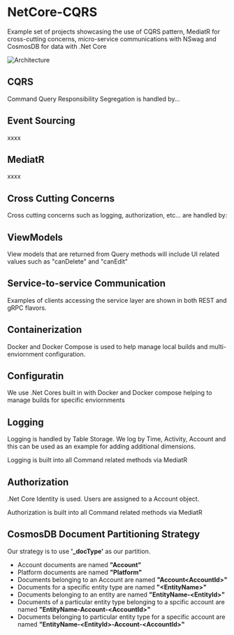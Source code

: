 # NetCore-CQRS
Example set of projects showcasing the use of CQRS pattern, MediatR for cross-cutting concerns, micro-service communications with NSwag and CosmosDB for data with .Net Core

![Architecture](https://github.com/INNVTV/NetCore-CQRS/blob/master/_docs/imgs/clean-architecture.png)

## CQRS

Command Query Responsibility Segregation is handled by...

## Event Sourcing
xxxx

## MediatR
xxxx

## Cross Cutting Concerns
Cross cutting concerns such as logging, authorization, etc... are handled by:

## ViewModels
View models that are returned from Query methods will include UI related values such as "canDelete" and "canEdit"

## Service-to-service Communication
Examples of clients accessing the service layer are shown in both REST and gRPC flavors.

## Containerization
Docker and Docker Compose is used to help manage local builds and multi-enviornment configuration.

## Configuratin
We use .Net Cores built in with Docker and Docker compose helping to manage builds for specific enviornments

## Logging
Logging is handled by Table Storage. We log by Time, Activity, Account and this can be used as an example for adding additional dimensions.

Logging is built into all Command related methods via MediatR

## Authorization
.Net Core Identity is used. Users are assigned to a Account object.

Authorization is built into all Command related methods via MediatR

## CosmosDB Document Partitioning Strategy
Our strategy is to use **'_docType'** as our partition.

 * Account documents are named **"Account"**
 * Platform documents are named **"Platform"**
 * Documents belonging to an Account are named **"Account\<AccountId\>"**
 * Documents for a specific entity type are named **"\<EntityName\>"**
 * Documents belonging to an entity are named **"EntityName-\<EntityId\>"**
 * Documents of a particular entity type belonging to a spcific account are named **"EntityName-Account-\<AccountId\>"**
 * Documents belonging to particular entity type for a specific account are named **"EntityName-\<EntityId\>-Account-\<AccountId\>"**
